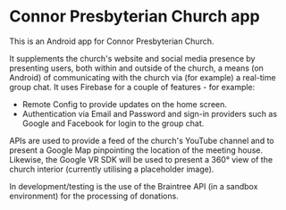 # Connor Presbyterian Church app

This is an Android app for Connor Presbyterian Church. 

It supplements the church's website and social media presence by presenting users, both within and outside of the church, a means (on Android) of communicating with the church via (for example) a real-time group chat. It uses Firebase for a couple of features - for example:

- Remote Config to provide updates on the home screen.
- Authentication via Email and Password and sign-in providers such as Google and Facebook for login to the group chat.

APIs are used to provide a feed of the church's YouTube channel and to present a Google Map pinpointing the location of the meeting house. Likewise, the Google VR SDK will be used to present a 360° view of the church interior (currently utilising a placeholder image).

In development/testing is the use of the Braintree API (in a sandbox environment) for the processing of donations.
